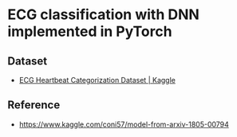 # ECG classification with DNN implemented in PyTorch
## Dataset
* [ECG Heartbeat Categorization Dataset | Kaggle](https://www.kaggle.com/shayanfazeli/heartbeat/kernels)
## Reference
* https://www.kaggle.com/coni57/model-from-arxiv-1805-00794
